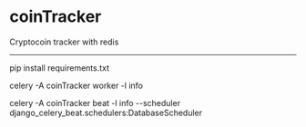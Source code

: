 # coinTracker

Cryptocoin tracker with redis
********


pip install requirements.txt


celery -A coinTracker worker -l info


celery -A coinTracker beat -l info --scheduler django_celery_beat.schedulers:DatabaseScheduler
